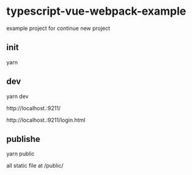 # typescript-vue-webpack-example
example project for continue new project

## init
  yarn
  
## dev
  yarn dev
  
  http://localhost.:9211/
  
  http://localhost.:9211/login.html
  
## publishe
  yarn public
  
  all static file at /public/
